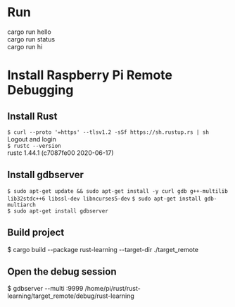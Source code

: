 # Run
cargo run hello\
cargo run status\
cargo run hi

# Install Raspberry Pi Remote Debugging

## Install Rust
`$ curl --proto '=https' --tlsv1.2 -sSf https://sh.rustup.rs | sh`\
Logout and login\
`$ rustc --version`\
rustc 1.44.1 (c7087fe00 2020-06-17)

## Install gdbserver
`$ sudo apt-get update && sudo apt-get install -y curl gdb g++-multilib lib32stdc++6 libssl-dev libncurses5-dev`
`$ sudo apt-get install gdb-multiarch`\
`$ sudo apt-get install gdbserver`

## Build project
$ cargo build --package rust-learning --target-dir ./target_remote

## Open the debug session
$ gdbserver --multi :9999 /home/pi/rust/rust-learning/target_remote/debug/rust-learning 